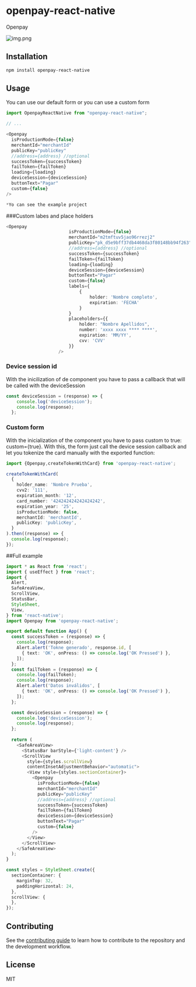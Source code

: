 # openpay-react-native

Openpay


![img.png](img.png)

## Installation

```sh
npm install openpay-react-native
```

## Usage

You can use our default form or you can use a custom form

```js
import OpenpayReactNative from "openpay-react-native";

// ...

<Openpay
  isProductionMode={false}
  merchantId="merchantId"
  publicKey="publicKey"
  //address={address} //optional
  successToken={successToken}
  failToken={failToken}
  loading={loading}
  deviceSession={deviceSession}
  buttonText="Pagar"
  custom={false}
/>

*Yo can see the example project
```

###Custom labes and place holders

```ts
<Openpay
                        isProductionMode={false}
                        merchantId="m2tmftuv5jao96rrezj2"
                        publicKey="pk_d5e9bff37db4468da3f80148bb94f263"
                        //address={address} //optional
                        successToken={successToken}
                        failToken={failToken}
                        loading={loading}
                        deviceSession={deviceSession}
                        buttonText="Pagar"
                        custom={false}
                        labels={
                            {
                                holder: 'Nombre completo',
                                expiration: 'FECHA'
                            }
                        }
                        placeholders={{
                            holder: "Nombre Apellidos",
                            number: 'xxxx xxxx **** ****',
                            expiration: 'MM/YY',
                            cvv: 'CVV'
                        }}
                    />
```

### Device session id
With the inicilization of de component you have to pass a callback that will be called with the deviceSession

```js
const deviceSession = (response) => {
    console.log('deviceSession');
    console.log(response);
  };
```

### Custom form
With the inicialization of the component you have to pass custom to true: custom={true}. With this, the form just call the device
session callback and let you tokenize the card manually with the exported function:

```ts
import {Openpay,createTokenWithCard} from 'openpay-react-native';
```

```ts
createTokenWithCard(
  {
    holder_name: 'Nombre Prueba',
    cvv2: '111',
    expiration_month: '12',
    card_number: '424242424242424242',
    expiration_year: '25',
    isProductionMode: false,
    merchantId: 'merchantId',
    publicKey: 'publicKey',
  }
).then((response) => {
  console.log(response);
});
```


##Full example
```ts
import * as React from 'react';
import { useEffect } from 'react';
import {
  Alert,
  SafeAreaView,
  ScrollView,
  StatusBar,
  StyleSheet,
  View,
} from 'react-native';
import Openpay from 'openpay-react-native';

export default function App() {
  const successToken = (response) => {
    console.log(response);
    Alert.alert('Tokne generado', response.id, [
      { text: 'OK', onPress: () => console.log('OK Pressed') },
    ]);
  };
  const failToken = (response) => {
    console.log(failToken);
    console.log(response);
    Alert.alert('Datos inválidos', [
      { text: 'OK', onPress: () => console.log('OK Pressed') },
    ]);
  };

  const deviceSession = (response) => {
    console.log('deviceSession');
    console.log(response);
  };
  
  return (
    <SafeAreaView>
      <StatusBar barStyle={'light-content'} />
      <ScrollView
        style={styles.scrollView}
        contentInsetAdjustmentBehavior="automatic">
        <View style={styles.sectionContainer}>
          <Openpay
            isProductionMode={false}
            merchantId="merchantId"
            publicKey="publicKey"
            //address={address} //optional
            successToken={successToken}
            failToken={failToken}
            deviceSession={deviceSession}
            buttonText="Pagar"
            custom={false}
          />
        </View>
      </ScrollView>
    </SafeAreaView>
  );
}

const styles = StyleSheet.create({
  sectionContainer: {
    marginTop: 32,
    paddingHorizontal: 24,
  },
  scrollView: {
  },
});

```

## Contributing

See the [contributing guide](CONTRIBUTING.md) to learn how to contribute to the repository and the development workflow.

## License

MIT
